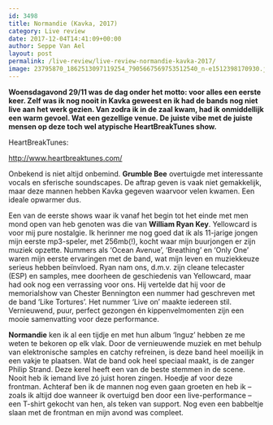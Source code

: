 ```yaml
---
id: 3498
title: Normandie (Kavka, 2017)
category: Live review
date: 2017-12-04T14:41:09+00:00
author: Seppe Van Ael
layout: post
permalink: /live-review/live-review-normandie-kavka-2017/
image: 23795870_1862513097119254_7905667569753512540_n-e1512398170930.jpg
---
```

**Woensdagavond 29/11 was de dag onder het motto: voor alles een eerste keer. Zelf was ik nog nooit in Kavka geweest en ik had de bands nog niet live aan het werk gezien. Van zodra ik in de zaal kwam, had ik onmiddellijk een warm gevoel. Wat een gezellige venue. De juiste vibe met de juiste mensen op deze toch wel atypische HeartBreakTunes show.**

HeartBreakTunes:

http://www.heartbreaktunes.com/

Onbekend is niet altijd onbemind. **Grumble Bee** overtuigde met interessante vocals en sferische soundscapes. De aftrap geven is vaak niet gemakkelijk, maar deze mannen hebben Kavka gegeven waarvoor velen kwamen. Een ideale opwarmer dus.

Een van de eerste shows waar ik vanaf het begin tot het einde met men mond open van heb genoten was die van **William Ryan Key**. Yellowcard is voor mij pure nostalgie. Ik herinner me nog goed dat ik als 11-jarige jongen mijn eerste mp3-speler, met 256mb(!), kocht waar mijn buurjongen er zijn muziek opzette. Nummers als ‘Ocean Avenue’, ‘Breathing’ en ‘Only One’ waren mijn eerste ervaringen met de band, wat mijn leven en muziekkeuze serieus hebben beïnvloed. Ryan nam ons, d.m.v. zijn cleane telecaster (ESP) en samples, mee doorheen de geschiedenis van Yellowcard, maar had ook nog een verrassing voor ons. Hij vertelde dat hij voor de memorialshow van Chester Bennington een nummer had geschreven met de band ‘Like Tortures’. Het nummer ‘Live on’ maakte iedereen stil. Vernieuwend, puur, perfect gezongen én kippenvelmomenten zijn een mooie samenvatting voor deze performance.

**Normandie** ken ik al een tijdje en met hun album ‘Inguz’ hebben ze me weten te bekoren op elk vlak. Door de vernieuwende muziek en met behulp van elektronische samples en catchy refreinen, is deze band heel moeilijk in een vakje te plaatsen. Wat de band ook heel speciaal maakt, is de zanger Philip Strand. Deze kerel heeft een van de beste stemmen in de scene. Nooit heb ik iemand live zó juist horen zingen. Hoedje af voor deze frontman. Achteraf ben ik de mannen nog even gaan groeten en heb ik – zoals ik altijd doe wanneer ik overtuigd ben door een live-performance – een T-shirt gekocht van hen, als teken van support. Nog even een babbeltje slaan met de frontman en mijn avond was compleet.